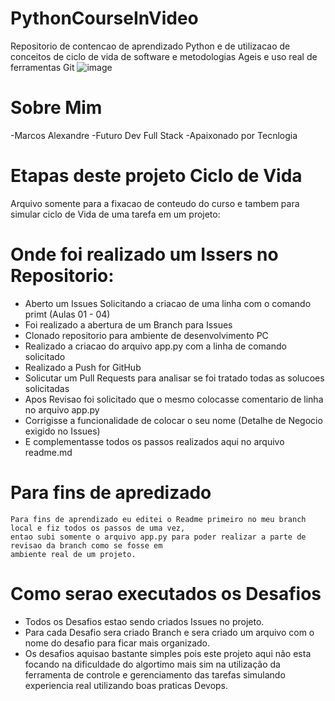 # PythonCourseInVideo
Repositorio de contencao de aprendizado Python e de utilizacao de conceitos de ciclo de vida de software e metodologias Ageis e uso real de ferramentas Git
![image](https://github.com/user-attachments/assets/bdf406e3-a40c-4608-853d-12b5c09832f4)

# Sobre Mim
 -Marcos Alexandre 
 -Futuro Dev Full Stack
 -Apaixonado por Tecnlogia

# Etapas deste projeto Ciclo de Vida

 Arquivo somente para a fixacao de conteudo do curso e tambem para simular ciclo de Vida de uma tarefa em um projeto:

 # Onde foi realizado um Issers no Repositorio:
  - Aberto um Issues Solicitando a criacao de uma linha com o comando primt (Aulas 01 - 04)
  - Foi realizado a abertura de um Branch para Issues
  - Clonado repositorio para ambiente de desenvolvimento PC
  - Realizado a criacao do arquivo app.py com a linha de comando solicitado
  - Realizado a Push for GitHub 
  - Solicutar um Pull Requests para analisar se foi tratado todas as solucoes solicitadas
  - Apos Revisao foi solicitado que o mesmo colocasse comentario de linha no arquivo app.py
  - Corrigisse a funcionalidade de colocar o seu nome (Detalhe de Negocio exigido no Issues)
  - E complementasse todos os passos realizados aqui no arquivo readme.md 

# Para fins de apredizado

    Para fins de aprendizado eu editei o Readme primeiro no meu branch local e fiz todos os passos de uma vez, 
    entao subi somente o arquivo app.py para poder realizar a parte de revisao da branch como se fosse em 
    ambiente real de um projeto.

# Como serao executados os Desafios

  - Todos os Desafios estao sendo criados Issues no projeto.
  - Para cada Desafio sera criado Branch e sera criado um arquivo com o nome
  do desafio para ficar mais organizado.
  - Os desafios aquisao bastante simples pois este projeto aqui não esta focando na dificuldade
  do algortimo mais sim na utilização da ferramenta de controle e gerenciamento das tarefas simulando experiencia real utilizando boas praticas Devops. 

